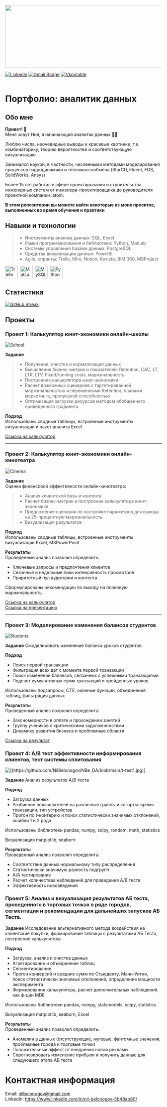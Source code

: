 <img src="https://media.giphy.com/media/QpVUMRUJGokfqXyfa1/giphy.gif" width="1000" height="200">

[![Linkedln](https://img.shields.io/badge/LinkedIn-0077B5?style=flat-square&logo=linkedin&logoColor=white)](https://www.linkedin.com/in/nil-belonogov-5b48ab80/)
[![Gmail Badge](https://img.shields.io/badge/-Gmail-c14438?style=flat-square&logo=Gmail&logoColor=white&link=mailto:mixdeers@gmail.com)](mailto:nilbelonogov@gmail.com)
[![Vkontakte](https://img.shields.io/badge/VK-blue?logo=VK&logoColor=white)](https://vk.com/id4954282)

<div id="badges">
<img src="https://komarev.com/ghpvc/?username=NilBelonogov&style=for-the-badge&color=red" alt=""/>
</div>

# Портфолио: аналитик данных

## Обо мне
**Привет! :wave:**   
Меня зовут Нил, я начинающий аналитик данных :man_student:

Люблю числа, неочевидные выводы и красивые картинки, т.е. комбинаторику, теорию вероятностей и соответствующую визуализацию

Занимался наукой, в частности, численными методами моделирования процессов гидродинамики и тепломассообмена (StarCD, Fluent, FDS, SolidWorks, Ansys)

Более 15 лет работал в сфере проектирования и строительства инженерных систем от инженера-проектировщика до руководителя проектной компании :atom:  

**В этом репозитории вы можете найти некоторые из моих проектов, выполненных во время обучения и практики**

## Навыки и технологии
> - Инструменты анализа данных: SQL, Excel
> - Языки программирования и библиотеки: Python, MatLab
> - Системы управления базами данных: PostgreSQL
> - Средства визуализации данных: PowerBi
> - Agile, спринты: Trello, Miro, Notion, Revizto, BIM 360, MSProject

<div>
  <img src="https://github.com/devicons/devicon/blob/master/icons/trello/trello-plain-wordmark.svg" title="Trello" alt="Trello" width="40" height="40"/>&nbsp;
  <img src="https://github.com/devicons/devicon/blob/master/icons/matlab/matlab-original.svg" title="MatLab" width="40" height="40"/>&nbsp;
  <img src="https://github.com/devicons/devicon/blob/master/icons/mysql/mysql-original-wordmark.svg" title="MySQL"  alt="MySQL" width="40" height="40"/>&nbsp;
  <img src="https://github.com/devicons/devicon/blob/master/icons/python/python-original-wordmark.svg" title="Python"  alt="Python" width="40" height="40"/>&nbsp;
</div>

## Статистика

[![GitHub Streak](http://github-readme-streak-stats.herokuapp.com?user=NilBelonogov&theme=swift&hide_border=true&border_radius=5&locale=ru&date_format=j%20M%5B%20Y%5D)](https://git.io/streak-stats)

## Проекты
### Проект 1: Калькулятор юнит-экономики онлайн-школы
![School](https://user-images.githubusercontent.com/137898661/253531729-d6c26398-97a7-4dbd-8cbf-8a406e2744f5.jpg)

**Задание**
> - Получение, очистка и нормализация данных
> - Вычисление бизнес-метрик и показателей: Retention, CAC, LT, LTR, LTV, Fixed/running costs, маржинальность
> - Построение калькулятора юнит-экономики
> - Расчет возможных сценариев с таргетированной маржинальностью и переменными Retention, планами маркетинга, пропускной способностью
> - Оптимизация загрузки ресурсов методом обобщенного приведенного градиента

**Подход**  
Использованы сводные таблицы, встроенные инструменты визуализации и пакет анализа Excel  

[Ссылка на калькулятор](https://docs.google.com/spreadsheets/d/1k9I0983J5O5pyZKUkAsowSoci2t6R5kR/edit?usp=sharing&ouid=109360586968919572071&rtpof=true&sd=true)

****
### Проект 2: Калькулятор юнит-экономики онлайн-кинотеатра
![Cinema](https://github.com/NilBelonogov/NBe_DA/blob/main/OnlineCinema.gif)

**Задание**  
Оценка финансовой эффективности онлайн-кинотеатра:
>- Анализ клиентской базы и контента
>- Расчет бизнес-метрик и построение калькулятора юнит-экономики
>- Предложение сценария по настройке параметров для выхода на 25-процентную маржинальность
>- Визуализация результатов

**Подход**  
Использованы сводные таблицы, встроенные инструменты визуализации Excel, MSPowerPoint  

**Результаты**  
Проведенный анализ позволил определить:
- Ключевые запросы и предпочтения клиентов
- Сезонные и недельные пики интенсивность просмотров
- Приритетный пул аудитории и контента

Сформулированы рекомендации по выходу на плановую маржинальность

[Ссылка на калькулятор](https://docs.google.com/spreadsheets/d/1M9pEui8zNBK-RekIAh95ADvKNyasuZdj/edit?usp=sharing&ouid=109360586968919572071&rtpof=true&sd=true)  
[Ссылка на презентацию](https://docs.google.com/presentation/d/1rJpPx6qdmhu_GyOfnjvamyQCj0hNOzQR/edit?usp=sharing&ouid=109360586968919572071&rtpof=true&sd=true)

***
### Проект 3: Моделирование изменения балансов студентов
![Students](https://github.com/NilBelonogov/NBe_DA/blob/main/Student_balance.jpg)

**Задание** 
Смоделировать изменение баланса уроков студентов

**Подход**  
* Поиск первой транзакции
* Фильтрация всех дат с момента первой транзакции
* Поиск изменений балансов, связанных с успешными транзакциями
* Подсчет кумулятивных сумм транзакций и пройденных уроков

Использованы подзапросы, CTE, оконные функции, объединение таблиц, фильтрация данных

**Результаты**  
Проведенный анализ позволил определить:
- Закономерности в оплате и прохождении занятий
- Группу учеников с критическими задолженностями
- Динамику развития бизнеса и проблемные области

[Ссылка на результат](https://docs.google.com/spreadsheets/d/17qpFV1bl_O8ZAAoAWj9a3Y-EWSeojbmx/edit?usp=sharing&ouid=109360586968919572071&rtpof=true&sd=true)

### Проект 4: A/B тест эффективности информирования клиентов, тест системы сплитования
![[(https://github.com/NilBelonogov/NBe_DA/blob/main/t-test1.jpg)]](https://github.com/NilBelonogov/NBe_DA/blob/main/t-test1.jpg)

**Задание** 
Анализ результатов А/В теста

**Подход**  
* Загрузка данных
* Разбиение пользователей на различные группы и когорты: время транзакции, тип устройства
* Прогон по t-критерию и поиск статистически значимых отклонений, ошибки 1 и 2 рода

Использованы библиотеки pandas, numpy, scipy, random, math, statistics

Визуализация matplotlib, seaborn

**Результаты**  
Проведенный анализ позволил определить:
- Соответствие данных нормальному типу распределения
- Статистически значимую разность подгрупп
- А/А тестирование
- Расчет количестваа наблюдений для проведения А/В теста
- Эффективность нововведений


### Проект 5: Анализ и визуализация результатов АБ теста, проведенного в торговых точках в ряде городов, сегментация и рекомендации для дальнейших запусков АБ Теста.


**Задание** 
Исследование альтернативного метода воздействия на клиентские покупки, формирование таблицы с результатами АБ Теста, построение калькулятора

**Подход**  
* Загрузка, анализ и очистка данных
* Агрегирование и объединение таблиц
* Сегментирование 
* Прогон конверсий и средних сумм по Стьюденту, Манн-Уитни, поиск статистически значимых отклонений, определение мощности эксперимента
* Формирование калькулятора, расчет дополнительных наблюдений, как ф-ции MDE

Использованы библиотеки pandas, numpy, statsmodels, scipy, statistics

Визуализация matplotlib, seaborn, Excel

**Результаты**  
Проведенный анализ позволил определить:
- Аномалии в данных (отсутствующие, нулевые, фантомные значения, проблемные города и торговые точки)
- Положительный эффект от внедрения новой рекламы
- Спрогнозировать изменение прибыли и получить данные для следующего этапа АБ теста


# Контактная информация
Email: <nilbelonogov@gmail.com>  
LinkedIn: https://www.linkedin.com/in/nil-belonogov-5b48ab80/
